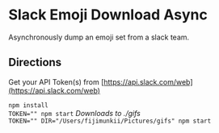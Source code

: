 # Slack Emoji Download Async

Asynchronously dump an emoji set from a slack team.

## Directions

Get your API Token(s) from [https://api.slack.com/web](https://api.slack.com/web)

`npm install`  
`TOKEN="" npm start` *Downloads to ./gifs*  
`TOKEN="" DIR="/Users/fijimunkii/Pictures/gifs" npm start`
